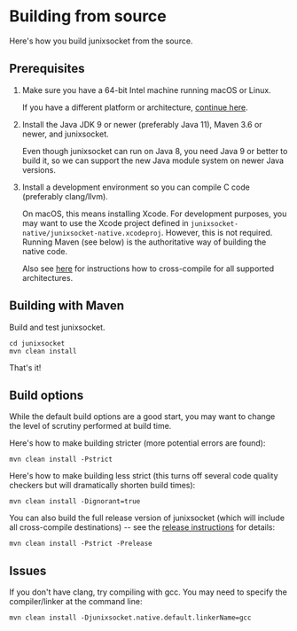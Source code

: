 # Building from source

Here's how you build junixsocket from the source.

## Prerequisites
 
 1. Make sure you have a 64-bit Intel machine running macOS or Linux.
 
    If you have a different platform or architecture, [continue here](customarch.html).
 
 2. Install the Java JDK 9 or newer (preferably Java 11), Maven 3.6 or newer, and junixsocket.
 
    Even though junixsocket can run on Java 8, you need Java 9 or better to build it, so we can
    support the new Java module system on newer Java versions.
 
 3. Install a development environment so you can compile C code (preferably clang/llvm).
 
    On macOS, this means installing Xcode.
    For development purposes, you may want to use the Xcode project defined in `junixsocket-native/junixsocket-native.xcodeproj`.
    However, this is not required. Running Maven (see below) is the authoritative way of building the native code.

    Also see [here](crosscomp.html) for instructions how to cross-compile for all supported architectures.

## Building with Maven

Build and test junixsocket.

    cd junixsocket
    mvn clean install

That's it!

## Build options

While the default build options are a good start, you may want to change the level of scrutiny performed at build time.

Here's how to make building stricter (more potential errors are found):

    mvn clean install -Pstrict

Here's how to make building less strict (this turns off several code quality checkers but will dramatically shorten build times):

    mvn clean install -Dignorant=true

You can also build the full release version of junixsocket (which will include all cross-compile destinations) -- see the [release instructions](release.html) for details:

    mvn clean install -Pstrict -Prelease

## Issues

If you don't have clang, try compiling with gcc. You may need to specify the compiler/linker at the command line:

    mvn clean install -Djunixsocket.native.default.linkerName=gcc
